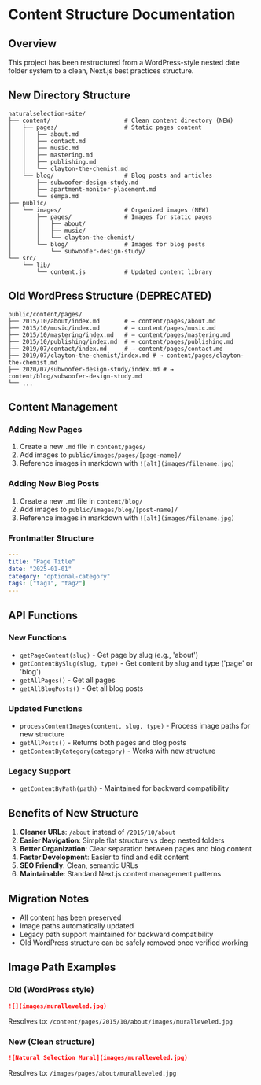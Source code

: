# Content Structure Documentation

## Overview
This project has been restructured from a WordPress-style nested date folder system to a clean, Next.js best practices structure.

## New Directory Structure

```
naturalselection-site/
├── content/                     # Clean content directory (NEW)
│   ├── pages/                   # Static pages content
│   │   ├── about.md
│   │   ├── contact.md
│   │   ├── music.md
│   │   ├── mastering.md
│   │   ├── publishing.md
│   │   └── clayton-the-chemist.md
│   └── blog/                    # Blog posts and articles
│       ├── subwoofer-design-study.md
│       ├── apartment-monitor-placement.md
│       └── sempa.md
├── public/
│   └── images/                  # Organized images (NEW)
│       ├── pages/               # Images for static pages
│       │   ├── about/
│       │   ├── music/
│       │   └── clayton-the-chemist/
│       └── blog/                # Images for blog posts
│           └── subwoofer-design-study/
└── src/
    └── lib/
        └── content.js           # Updated content library
```

## Old WordPress Structure (DEPRECATED)
```
public/content/pages/
├── 2015/10/about/index.md       # → content/pages/about.md
├── 2015/10/music/index.md       # → content/pages/music.md
├── 2015/10/mastering/index.md   # → content/pages/mastering.md
├── 2015/10/publishing/index.md  # → content/pages/publishing.md
├── 2019/07/contact/index.md     # → content/pages/contact.md
├── 2019/07/clayton-the-chemist/index.md # → content/pages/clayton-the-chemist.md
├── 2020/07/subwoofer-design-study/index.md # → content/blog/subwoofer-design-study.md
└── ...
```

## Content Management

### Adding New Pages
1. Create a new `.md` file in `content/pages/`
2. Add images to `public/images/pages/[page-name]/`
3. Reference images in markdown with `![alt](images/filename.jpg)`

### Adding New Blog Posts
1. Create a new `.md` file in `content/blog/`
2. Add images to `public/images/blog/[post-name]/`
3. Reference images in markdown with `![alt](images/filename.jpg)`

### Frontmatter Structure
```yaml
---
title: "Page Title"
date: "2025-01-01"
category: "optional-category"
tags: ["tag1", "tag2"]
---
```

## API Functions

### New Functions
- `getPageContent(slug)` - Get page by slug (e.g., 'about')
- `getContentBySlug(slug, type)` - Get content by slug and type ('page' or 'blog')
- `getAllPages()` - Get all pages
- `getAllBlogPosts()` - Get all blog posts

### Updated Functions
- `processContentImages(content, slug, type)` - Process image paths for new structure
- `getAllPosts()` - Returns both pages and blog posts
- `getContentByCategory(category)` - Works with new structure

### Legacy Support
- `getContentByPath(path)` - Maintained for backward compatibility

## Benefits of New Structure

1. **Cleaner URLs**: `/about` instead of `/2015/10/about`
2. **Easier Navigation**: Simple flat structure vs deep nested folders
3. **Better Organization**: Clear separation between pages and blog content
4. **Faster Development**: Easier to find and edit content
5. **SEO Friendly**: Clean, semantic URLs
6. **Maintainable**: Standard Next.js content management patterns

## Migration Notes

- All content has been preserved
- Image paths automatically updated
- Legacy path support maintained for backward compatibility
- Old WordPress structure can be safely removed once verified working

## Image Path Examples

### Old (WordPress style)
```markdown
![](images/muralleveled.jpg)
```
Resolves to: `/content/pages/2015/10/about/images/muralleveled.jpg`

### New (Clean structure)
```markdown
![Natural Selection Mural](images/muralleveled.jpg)
```
Resolves to: `/images/pages/about/muralleveled.jpg`